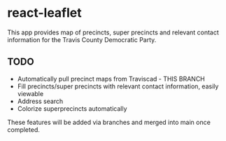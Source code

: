 # react-leaflet

This app provides map of precincts, super precincts and relevant contact information for the Travis County Democratic Party.

## TODO

- Automatically pull precinct maps from Traviscad - THIS BRANCH
- Fill precincts/super precincts with relevant contact information, easily viewable
- Address search
- Colorize superprecincts automatically

These features will be added via branches and merged into main once completed.
